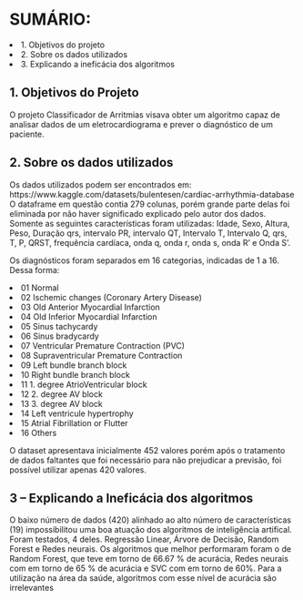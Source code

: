 <h1>SUMÁRIO:</h1>
<li>1. Objetivos do projeto</li>
<li>2. Sobre os dados utilizados</li>
<li>3. Explicando a ineficácia dos algoritmos</li>
<h2>1. Objetivos do Projeto</h2>
<p>O projeto Classificador de Arritmias visava obter um algoritmo capaz de analisar dados de
um eletrocardiograma e prever o diagnóstico de um paciente.</p>
<h2>2. Sobre os dados utilizados</h2>
<p>Os dados utilizados podem ser encontrados em:
https://www.kaggle.com/datasets/bulentesen/cardiac-arrhythmia-database
O dataframe em questão contia 279 colunas, porém grande parte delas foi eliminada por não
haver significado explicado pelo autor dos dados. Somente as seguintes características
foram utilizadas: Idade, Sexo, Altura, Peso, Duração qrs, intervalo PR, intervalo QT, Intervalo
T, Intervalo Q, qrs, T, P, QRST, frequência cardíaca, onda q, onda r, onda s, onda R’ e Onda
S’.</p>
<p>Os diagnósticos foram separados em 16 categorias, indicadas de 1 a 16.
Dessa forma:</p>
<li>01 Normal</li>
<li>02 Ischemic changes (Coronary Artery Disease)</li>
<li>03 Old Anterior Myocardial Infarction</li>
<li>04 Old Inferior Myocardial Infarction</li>
<li>05 Sinus tachycardy</li>
<li>06 Sinus bradycardy</li>
<li>07 Ventricular Premature Contraction (PVC)</li>
<li>08 Supraventricular Premature Contraction</li>
<li>09 Left bundle branch block</li>
<li>10 Right bundle branch block</li>
<li>11 1. degree AtrioVentricular block</li>
<li>12 2. degree AV block</li>
<li>13 3. degree AV block</li>
<li>14 Left ventricule hypertrophy</li>
<li>15 Atrial Fibrillation or Flutter</li>
<li>16 Others</li>
<p>O dataset apresentava inicialmente 452 valores porém após o tratamento de dados faltantes
que foi necessário para não prejudicar a previsão, foi possível utilizar apenas 420 valores.</p>
<h2>3 – Explicando a Ineficácia dos algoritmos</h2>
<p>O baixo número de dados (420) alinhado ao alto número de características (19)
impossibilitou uma boa atuação dos algoritmos de inteligência artifical. Foram testados, 4
deles. Regressão Linear, Árvore de Decisão, Random Forest e Redes neurais. Os algoritmos
que melhor performaram foram o de Random Forest, que teve em torno de 66.67 % de
acurácia, Redes neurais com em torno de 65 % de acurácia e SVC com em torno de 60%.
Para a utilização na área da saúde, algoritmos com esse nível de acurácia são irrelevantes</p>
